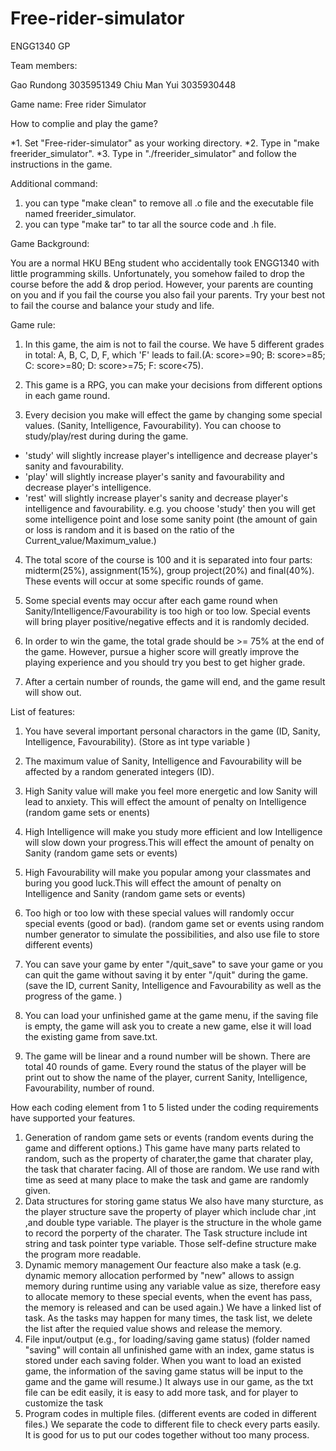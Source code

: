# Free-rider-simulator
ENGG1340 GP

Team members:

Gao Rundong 3035951349
Chiu Man Yui 3035930448


Game name: Free rider Simulator

How to complie and play the game?

*1. Set "Free-rider-simulator" as your working directory.
*2. Type in "make freerider_simulator".
*3. Type in "./freerider_simulator" and follow the instructions in the game.


Additional command:

1. you can type "make clean" to remove all .o file and the executable file named freerider_simulator.
2. you can type "make tar" to tar all the source code and .h file.


Game Background:

You are a normal HKU BEng student who accidentally took ENGG1340 with little programming skills.
Unfortunately, you somehow failed to drop the course before the add & drop period.
However, your parents are counting on you and if you fail the course you also fail your parents.
Try your best not to fail the course and balance your study and life.



Game rule:

1. In this game, the aim is not to fail the course. We have 5 different grades in total: A, B, C, D, F, which 'F' leads to fail.(A: score>=90; B: score>=85; C: score>=80; D: score>=75; F: score<75).

2. This game is a RPG, you can make your decisions from different options in each game round. 

3. Every decision you make will effect the game by changing some special values. (Sanity, Intelligence, Favourability).
You can choose to study/play/rest during during the game.
* 'study' will slightly increase player's intelligence and decrease player's sanity and favourability.
* 'play' will slightly increase player's sanity and favourability and decrease player's intelligence.
* 'rest' will slightly increase player's sanity and decrease player's intelligence and favourability. 
e.g. you choose 'study' then you will get some intelligence point and lose some sanity point (the amount of gain or loss is random and it is based on the ratio of the Current_value/Maximum_value.)

4. The total score of the course is 100 and it is separated into four parts: midterm(25%), assignment(15%), group project(20%) and final(40%). These events will occur at some specific rounds of game.

5. Some special events may occur after each game round when Sanity/Intelligence/Favourability is too high or too low. Special events will bring player positive/negative effects and it is randomly decided.

6. In order to win the game, the total grade should be >= 75% at the end of the game. However, pursue a higher score will greatly improve the playing experience and you should try you best to get higher grade.

7. After a certain number of rounds, the game will end, and the game result will show out.




List of features:

1. You have several important personal charactors in the game (ID, Sanity, Intelligence, Favourability).
(Store as int type variable )

2. The maximum value of Sanity, Intelligence and Favourability will be affected by a random generated integers (ID).

3. High Sanity value will make you feel more energetic and low Sanity will lead to anxiety. This will effect the amount of penalty on Intelligence (random game sets or enents)

4. High Intelligence will make you study more efficient and low Intelligence will slow down your progress.This will effect the amount of penalty on Sanity
(random game sets or events)

5. High Favourability will make you popular among your classmates and buring you good luck.This will effect the amount of penalty on Intelligence and Sanity
(random game sets or events)

6. Too high or too low with these special values will randomly occur special events (good or bad).
(random game set or events using random number generator to simulate the possibilities, and also use file to store different events)

7. You can save your game by enter "/quit_save" to save your game or you can quit the game without saving it by enter "/quit" during the game.
(save the ID, current Sanity, Intelligence and Favourability as well as the progress of the game. )

8. You can load your unfinished game at the game menu, if the saving file is empty, the game will ask you to create a new game, else it will load the existing game from save.txt.

9. The game will be linear and a round number will be shown. There are total 40 rounds of game. Every round the status of the player will be print out to show the name of the player, current Sanity, Intelligence, Favourability, number of round.



How each coding element from 1 to 5 listed under the coding requirements have supported your features.
1. Generation of random game sets or events
  (random events during the game and different options.) This game have many parts related to random, such as the property of charater,the game that charater play, the task that charater facing. All of those are random. We use rand with time as seed at many place to make the task and game are randomly given.
2. Data structures for storing game status
  We also have many sturcture, as the player structure save the property of player which include  char ,int ,and double type variable. The player is the structure in the whole game to record the porperty of the charater. The Task structure include int string and task pointer type variable. Those self-define structure make the program more readable.
3. Dynamic memory management
  Our feacture also make a task (e.g. dynamic memory allocation performed by "new" allows to assign memory during runtime using any variable value as size, therefore easy to allocate memory to these special events, when the event has pass, the memory is released and can be used again.)
We have a linked list of task. As the tasks may happen for many times, the task list, we delete the list after the requied value shows and release the memory.
4. File input/output (e.g., for loading/saving game status)
  (folder named "saving" will contain all unfinished game with an index, game status is stored under each saving folder. When you want to load an existed game, the information of the saving game status will be input to the game and the game will resume.)
It always use in our game, as the txt file can be edit easily, it is easy to add more task, and for player to customize the task
5. Program codes in multiple files.
  (different events are coded in different files.)
We separate the code to different file to check every parts easily. It is good for us to put our codes together without too many process.
